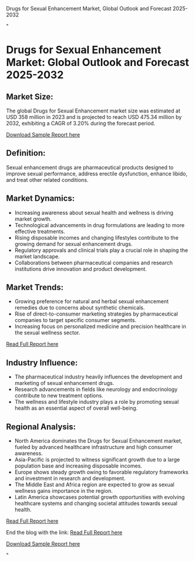 Drugs for Sexual Enhancement Market, Global Outlook and Forecast 2025-2032

"<h1>Drugs for Sexual Enhancement Market: Global Outlook and Forecast 2025-2032</h1>

<h2>Market Size:</h2>
<p>The global Drugs for Sexual Enhancement market size was estimated at USD 358 million in 2023 and is projected to reach USD 475.34 million by 2032, exhibiting a CAGR of 3.20% during the forecast period.</p>
<p><a href='https://www.statsmarketresearch.com/download-free-sample/8031663/global-drugs-for-sexual-enhancement-forecast-2025-2032-945'>Download Sample Report here</a></p>

<h2>Definition:</h2>
<p>Sexual enhancement drugs are pharmaceutical products designed to improve sexual performance, address erectile dysfunction, enhance libido, and treat other related conditions.</p>

<h2>Market Dynamics:</h2>
<ul>
  <li>Increasing awareness about sexual health and wellness is driving market growth.</li>
  <li>Technological advancements in drug formulations are leading to more effective treatments.</li>
  <li>Rising disposable incomes and changing lifestyles contribute to the growing demand for sexual enhancement drugs.</li>
  <li>Regulatory approvals and clinical trials play a crucial role in shaping the market landscape.</li>
  <li>Collaborations between pharmaceutical companies and research institutions drive innovation and product development.</li>
</ul>

<h2>Market Trends:</h2>
<ul>
  <li>Growing preference for natural and herbal sexual enhancement remedies due to concerns about synthetic chemicals.</li>
  <li>Rise of direct-to-consumer marketing strategies by pharmaceutical companies to target specific consumer segments.</li>
  <li>Increasing focus on personalized medicine and precision healthcare in the sexual wellness sector.</li>
</ul>
<p><a href='https://www.statsmarketresearch.com/global-drugs-for-sexual-enhancement-forecast-2025-2032-945-8031663'>Read Full Report here</a></p>

<h2>Industry Influence:</h2>
<ul>
  <li>The pharmaceutical industry heavily influences the development and marketing of sexual enhancement drugs.</li>
  <li>Research advancements in fields like neurology and endocrinology contribute to new treatment options.</li>
  <li>The wellness and lifestyle industry plays a role by promoting sexual health as an essential aspect of overall well-being.</li>
</ul>

<h2>Regional Analysis:</h2>
<ul>
  <li>North America dominates the Drugs for Sexual Enhancement market, fueled by advanced healthcare infrastructure and high consumer awareness.</li>
  <li>Asia-Pacific is projected to witness significant growth due to a large population base and increasing disposable incomes.</li>
  <li>Europe shows steady growth owing to favorable regulatory frameworks and investment in research and development.</li>
  <li>The Middle East and Africa region are expected to grow as sexual wellness gains importance in the region.</li>
  <li>Latin America showcases potential growth opportunities with evolving healthcare systems and changing societal attitudes towards sexual health.</li>
</ul>
<p><a href='https://www.statsmarketresearch.com/global-drugs-for-sexual-enhancement-forecast-2025-2032-945-8031663'>Read Full Report here</a></p>

<p>End the blog with the link: <a href='https://www.statsmarketresearch.com/global-drugs-for-sexual-enhancement-forecast-2025-2032-945-8031663'>Read Full Report here</a></p>
<p><a href='https://www.statsmarketresearch.com/download-free-sample/8031663/global-drugs-for-sexual-enhancement-forecast-2025-2032-945'>Download Sample Report here</a></p>"
